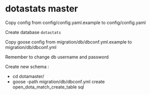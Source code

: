 dotastats master
===

Copy config from config/config.yaml.example to config/config.yaml

Create database `dotastats`

Copy goose config from migration/db/dbconf.yml.example to migration/db/dbconf.yml

Remember to change db username and password

Create new schema : 
 - cd dotamaster/
 - goose -path migration/db/dbconf.yml create open_dota_match_create_table sql



